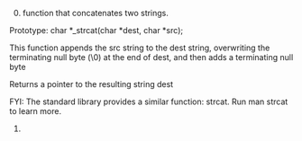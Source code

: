 0. function that concatenates two strings.



 Prototype: char *_strcat(char *dest, char *src);

 This function appends the src string to the dest string, overwriting the terminating null byte (\0) at the end of dest, and then adds a terminating null byte

 Returns a pointer to the resulting string dest

 FYI: The standard library provides a similar function: strcat. Run man strcat to learn more.

 1. 
